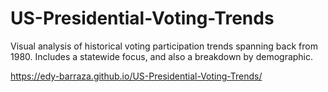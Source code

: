 # US-Presidential-Voting-Trends
Visual analysis of historical voting participation trends spanning back from 1980. Includes a statewide focus, and also a breakdown by demographic. 

https://edy-barraza.github.io/US-Presidential-Voting-Trends/
